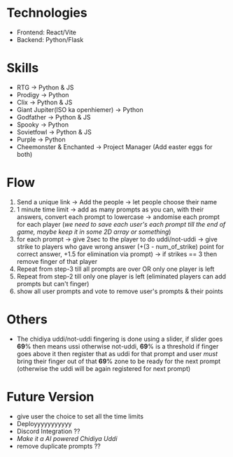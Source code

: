 # Technologies

- Frontend: React/Vite
- Backend: Python/Flask

# Skills

- RTG -> Python & JS
- Prodigy -> Python
- Clix -> Python & JS
- Giant Jupiter(ISO ka openhiemer) -> Python
- Godfather -> Python & JS
- Spooky -> Python
- Sovietfowl -> Python & JS
- Purple -> Python
- Cheemonster & Enchanted -> Project Manager (Add easter eggs for both)


# Flow

1. Send a unique link -> Add the people -> let people choose their name
2. 1 minute time limit -> add as many prompts as you can, with their answers, convert each prompt to lowercase -> andomise each prompt for each player (*we need to save each user's each prompt till the end of game, maybe keep it in some 2D array or something*)
3. for each prompt -> give 2sec to the player to do uddi/not-uddi -> give strike to players who gave wrong answer (+(3 - num_of_strike) point for correct answer, +1.5 for elimination via prompt) -> if strikes == 3 then remove finger of that player
4. Repeat from step-3 till all prompts are over OR only one player is left
5. Repeat from step-2 till only one player is left (eliminated players can add prompts but can't finger)
6. show all user prompts and vote to remove user's prompts & their points


# Others

- The chidiya uddi/not-uddi fingering is done using a slider, if slider goes **69**% then means ussi otherwise not-uddi, **69**% is a threshold if finger goes above it then register that as uddi for that prompt and user *must* bring their finger out of that **69**% zone to be ready for the next prompt (otherwise the uddi will be again registered for next prompt)


# Future Version

- give user the choice to set all the time limits
- Deployyyyyyyyyyy
- Discord Integration ??
- _Make it a AI powered Chidiya Uddi_
- remove duplicate prompts ??
